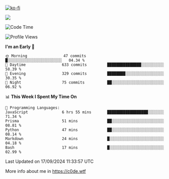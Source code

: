 [![ko-fi](https://ko-fi.com/img/githubbutton_sm.svg)](https://ko-fi.com/Z8Z4Y2LKX)

<a href="https://wakatime.com"><img src="https://wakatime.com/share/@c0dezin/b7f18a7c-ab3a-40b8-8bc7-b1b7bf71f1d6.svg" /></a>

<!--START_SECTION:waka-->
![Code Time](http://img.shields.io/badge/Code%20Time-107%20hrs%205%20mins-blue)

![Profile Views](http://img.shields.io/badge/Profile%20Views-0-blue)

**I'm an Early 🐤** 

```text
🌞 Morning                47 commits          █░░░░░░░░░░░░░░░░░░░░░░░░   04.34 % 
🌆 Daytime                633 commits         ███████████████░░░░░░░░░░   58.39 % 
🌃 Evening                329 commits         ████████░░░░░░░░░░░░░░░░░   30.35 % 
🌙 Night                  75 commits          ██░░░░░░░░░░░░░░░░░░░░░░░   06.92 % 
```


📊 **This Week I Spent My Time On** 

```text
💬 Programming Languages: 
JavaScript               6 hrs 55 mins       ██████████████████░░░░░░░   71.34 % 
Prisma                   51 mins             ██░░░░░░░░░░░░░░░░░░░░░░░   08.81 % 
Python                   47 mins             ██░░░░░░░░░░░░░░░░░░░░░░░   08.14 % 
Markdown                 24 mins             █░░░░░░░░░░░░░░░░░░░░░░░░   04.18 % 
Bash                     17 mins             █░░░░░░░░░░░░░░░░░░░░░░░░   02.99 % 
```


 Last Updated on 17/09/2024 11:33:57 UTC
<!--END_SECTION:waka-->

More info about me in https://c0de.wtf
